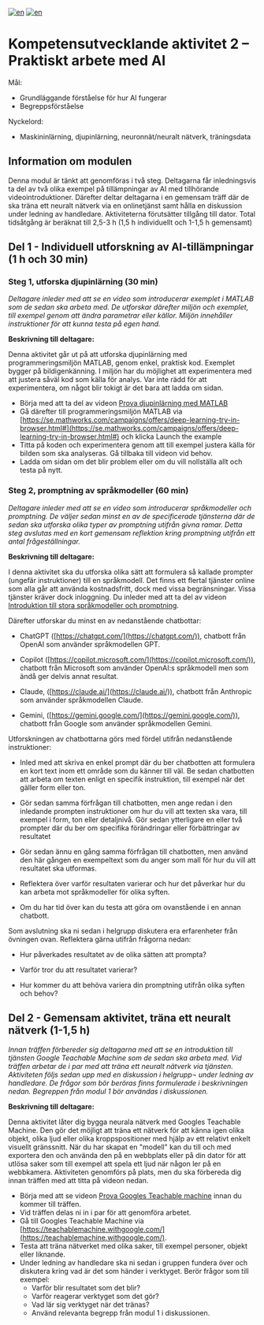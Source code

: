 [![en](https://img.shields.io/badge/lang-sv-yellow.svg)](https://github.com/wasp-ed/moduler/blob/main/modul2.md)
[![en](https://img.shields.io/badge/lang-en-red.svg)](https://github.com/wasp-ed/moduler/blob/main/modul2.en.md)
# Kompetensutvecklande aktivitet 2 – Praktiskt arbete med AI


Mål:
-   Grundläggande förståelse för hur AI fungerar
-   Begreppsförståelse

Nyckelord:
-   Maskininlärning, djupinlärning, neuronnät/neuralt nätverk, träningsdata

## Information om modulen

Denna modul är tänkt att genomföras i två steg. Deltagarna får inledningsvis ta del av två olika exempel på tillämpningar av AI med tillhörande videointroduktioner. Därefter deltar deltagarna i en gemensam träff där de ska träna ett neuralt nätverk via en onlinetjänst samt hålla en diskussion under ledning av handledare. Aktiviteterna förutsätter tillgång till dator. Total tidsåtgång är beräknat till 2,5-3 h (1,5 h individuellt och 1-1,5 h gemensamt)

## Del 1 - Individuell utforskning av AI-tillämpningar (1 h och 30 min)

### Steg 1, utforska djupinlärning (30 min)

*Deltagare inleder med att se en video som introducerar exemplet i MATLAB som de sedan ska arbeta med. De utforskar därefter miljön och exemplet, till exempel genom att ändra parametrar eller källor. Miljön innehåller instruktioner för att kunna testa på egen hand.*

**Beskrivning till deltagare:**

Denna aktivitet går ut på att utforska djupinlärning med programmeringsmiljön MATLAB, genom enkel, praktisk kod. Exemplet bygger på bildigenkänning. I miljön har du möjlighet att experimentera med att justera såväl kod som källa för analys. Var inte rädd för att experimentera, om något blir tokigt är det bara att ladda om sidan.

- Börja med att ta del av videon [Prova djupinlärning med MATLAB](https://www.youtube.com/watch?v=ELIcLRsX_wQ)
- Gå därefter till programmeringsmiljön MATLAB via [https://se.mathworks.com/campaigns/offers/deep-learning-try-in-browser.html#](https://se.mathworks.com/campaigns/offers/deep-learning-try-in-browser.html#) och klicka Launch the example
- Titta på koden och experimentera genom att till exempel justera källa för bilden som ska analyseras. Gå tillbaka till videon vid behov.
- Ladda om sidan om det blir problem eller om du vill nollställa allt och testa på nytt.


### Steg 2, promptning av språkmodeller (60 min)

*Deltagare inleder med att se en video som introducerar språkmodeller och promptning. De väljer sedan minst en av de specificerade tjänsterna där de sedan ska utforska olika typer av promptning utifrån givna ramar. Detta steg avslutas med en kort gemensam reflektion kring promptning utifrån ett antal frågeställningar.*

**Beskrivning till deltagare:**

I denna aktivitet ska du utforska olika sätt att formulera så kallade prompter (ungefär instruktioner) till en språkmodell. Det finns ett flertal tjänster online som alla går att använda kostnadsfritt, dock med vissa begränsningar. Vissa tjänster kräver dock inloggning. Du inleder med att ta del av videon [Introduktion till stora språkmodeller och promptning](https://youtu.be/npZ-khffSoQ).

Därefter utforskar du minst en av nedanstående chatbottar:

-   ChatGPT ([https://chatgpt.com/](https://chatgpt.com/)), chatbott från OpenAI som använder språkmodellen GPT.
    
-   Copilot ([https://copilot.microsoft.com/](https://copilot.microsoft.com/)), chatbott från Microsoft som använder OpenAI:s språkmodell men som ändå ger delvis annat resultat.
    
-   Claude, ([https://claude.ai/](https://claude.ai/)), chatbott från Anthropic som använder språkmodellen Claude.
    
-   Gemini, ([https://gemini.google.com/](https://gemini.google.com/)), chatbott från Google som använder språkmodellen Gemini.
    

Utforskningen av chatbottarna görs med fördel utifrån nedanstående instruktioner:

-   Inled med att skriva en enkel prompt där du ber chatbotten att formulera en kort text inom ett område som du känner till väl. Be sedan chatbotten att arbeta om texten enligt en specifik instruktion, till exempel när det gäller form eller ton.
    
-   Gör sedan samma förfrågan till chatbotten, men ange redan i den inledande prompten instruktioner om hur du vill att texten ska vara, till exempel i form, ton eller detaljnivå. Gör sedan ytterligare en eller två prompter där du ber om specifika förändringar eller förbättringar av resultatet
    
-   Gör sedan ännu en gång samma förfrågan till chatbotten, men använd den här gången en exempeltext som du anger som mall för hur du vill att resultatet ska utformas.
    
-   Reflektera över varför resultaten varierar och hur det påverkar hur du kan arbeta mot språkmodeller för olika syften.
    
-   Om du har tid över kan du testa att göra om ovanstående i en annan chatbott.
    

Som avslutning ska ni sedan i helgrupp diskutera era erfarenheter från övningen ovan. Reflektera gärna utifrån frågorna nedan:

-   Hur påverkades resultatet av de olika sätten att prompta?
    
-   Varför tror du att resultatet varierar?
    
-   Hur kommer du att behöva variera din promptning utifrån olika syften och behov?

## Del 2 - Gemensam aktivitet, träna ett neuralt nätverk (1-1,5 h)

*Innan träffen förbereder sig deltagarna med att se en introduktion till tjänsten Google Teachable Machine som de sedan ska arbeta med. Vid träffen arbetar de i par med att träna ett neuralt nätverk via tjänsten. Aktiviteten följs sedan upp med en diskussion i helgrupp¬ under ledning av handledare. De frågor som bör beröras finns formulerade i beskrivningen nedan. Begreppen från modul 1 bör användas i diskussionen.*

**Beskrivning till deltagare:**

Denna aktivitet låter dig bygga neurala nätverk med Googles Teachable Machine. Den gör det möjligt att träna ett nätverk för att känna igen olika objekt, olika ljud eller olika kroppspositioner med hjälp av ett relativt enkelt visuellt gränssnitt. När du har skapat en "modell" kan du till och med exportera den och använda den på en webbplats eller på din dator för att utlösa saker som till exempel att spela ett ljud när någon ler på en webbkamera. Aktiviteten genomförs på plats, men du ska förbereda dig innan träffen med att titta på videon nedan.

- Börja med att se videon [Prova Googles Teachable machine](https://www.youtube.com/watch?v=v5SE5_MpBiw) innan du kommer till träffen. 
- Vid träffen delas ni in i par för att genomföra arbetet.
- Gå till Googles Teachable Machine via [https://teachablemachine.withgoogle.com/](https://teachablemachine.withgoogle.com/).
- Testa att träna nätverket med olika saker, till exempel personer, objekt eller liknande.
- Under ledning av handledare ska ni sedan i gruppen fundera över och diskutera kring vad är det som händer i verktyget. Berör frågor som till exempel:
  - Varför blir resultatet som det blir?
  - Varför reagerar verktyget som det gör?
  - Vad lär sig verktyget när det tränas?
  - Använd relevanta begrepp från modul 1 i diskussionen.
